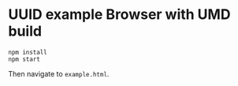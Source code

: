 # UUID example Browser with UMD build

```
npm install
npm start
```

Then navigate to `example.html`.
